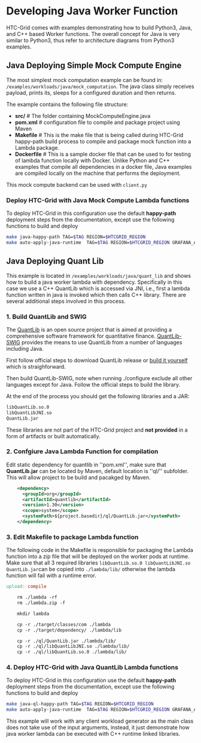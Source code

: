 # Developing Java Worker Function

HTC-Grid comes with examples demonstrating how to build Python3, Java, and C++ based Worker functions. The overall concept for Java is very similar to Python3, thus refer to architecture diagrams from Python3 examples.


## Java Deploying Simple Mock Compute Engine

The most simplest mock computation example can be found in:   ``/examples/workloads/java/mock_computation``. The java class simply receives payload, prints its, sleeps for a configured duration and then returns.

The example contains the following file structure:

- **src/**         # The folder containing MockComputeEngine.java
- **pom.xml**      # configuration file to compile and package project using Maven
- **Makefile**     # This is the make file that is being called during HTC-Grid happy-path build process to compile and package mock function into a Lambda package.
- **Dockerfile**   # This is a sample docker file that can be used to for testing of lambda function locally with Docker. Unlike Python and C++ examples that compile all dependencies in a docker file, Java examples are compiled locally on the machine that performs the deployment.

This mock compute backend can be used with ``client.py``

### Deploy HTC-Grid with Java Mock Compute Lambda functions

To deploy HTC-Grid in this configuration use the default **happy-path** deployment steps from the documentation, except use the following functions to build and deploy

```bash
make java-happy-path TAG=$TAG REGION=$HTCGRID_REGION
make auto-apply-java-runtime  TAG=$TAG REGION=$HTCGRID_REGION GRAFANA_ADMIN_PASSWORD=
```

## Java Deploying Quant Lib

This example is located in ``/examples/workloads/java/quant_lib`` and shows how to build a java worker lambda with dependency. Specifically in this case we use a C++ QuantLib which is accessed via JNI, i.e., first a lambda function written in java is invoked which then calls C++ library. There are several additional steps involved in this process.


### 1. Build QuantLib and SWIG

The [QuantLib](https://www.quantlib.org/) is an open source project that is aimed at providing a comprehensive software framework for quantitative finance. [QuantLib-SWIG](https://github.com/lballabio/QuantLib-SWIG/tree/master)  provides the means to use QuantLib from a number of languages including Java.

First follow official steps to download QuantLib release or [build it yourself](https://www.quantlib.org/install/linux.shtml) which is straighforward.

Then build QuantLib-SWIG, note when running ./configure exclude all other languages except for Java. Follow the official steps to build the library.

At the end of the process you should get the following libraries and a JAR:

```bash
libQuantLib.so.0
libQuantLibJNI.so
QuantLib.jar
```
These libraries are not part of the HTC-Grid project and **not provided** in a form of artifacts or built automatically.


### 2. Confgiure Java Lambda Function for compilation

Edit static dependency for quantlib in ''pom.xml'', make sure that **QuantLib.jar** can be located by Maven, default location is ''ql/'' subfolder. This will allow project to be build and pacakged by Maven.

```xml
    <dependency>
      <groupId>org</groupId>
      <artifactId>quantlib</artifactId>
      <version>1.30</version>
      <scope>system</scope>
      <systemPath>${project.basedir}/ql/QuantLib.jar</systemPath>
    </dependency>
```

### 3. Edit Makefile to package Lambda function

The following code in the Makefile is responsible for packaging the Lambda function into a zip file that will be deployed on the worker pods at runtime. Make sure that all 3 required libraries ``libQuantLib.so.0 libQuantLibJNI.so QuantLib.jar``can be copied into ``./lambda/lib/`` otherwise the lambda function will fail with a runtime error.

```Makefile
upload: compile

	rm ./lambda -rf
	rm ./lambda.zip -f

	mkdir lambda

	cp -r ./target/classes/com ./lambda
	cp -r ./target/dependency/ ./lambda/lib

	cp -r ./ql/QuantLib.jar ./lambda/lib/
	cp -r ./ql/libQuantLibJNI.so ./lambda/lib/
	cp -r ./ql/libQuantLib.so.0 ./lambda/lib/
```

### 4. Deploy HTC-Grid with Java QuantLib Lambda functions

To deploy HTC-Grid in this configuration use the default **happy-path** deployment steps from the documentation, except use the following functions to build and deploy

```bash
make java-ql-happy-path TAG=$TAG REGION=$HTCGRID_REGION
make auto-apply-java-runtime  TAG=$TAG REGION=$HTCGRID_REGION GRAFANA_ADMIN_PASSWORD=
```

This example will work with any client workload generator as the main class does not take use of the input arguments, instead, it just demonstrate how java worker lambda can be executed with C++ runtime linked libraries.

